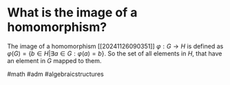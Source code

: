 # What is the image of a homomorphism? 
The image of a homomorphism [[20241126090351]] $\varphi: G \to H$ is defined as $\varphi(G)=\{b \in H| \exists a \in G: \varphi(a)=b\}$.
So the set of all elements in $H$, that have an element in $G$ mapped to them.

#math #adm #algebraicstructures